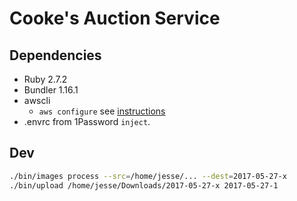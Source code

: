 # Cooke's Auction Service

## Dependencies

* Ruby 2.7.2
* Bundler 1.16.1
* awscli
  * `aws configure` see [instructions](https://docs.aws.amazon.com/cli/latest/userguide/cli-chap-getting-started.html)
* .envrc from 1Password `inject`.

## Dev

```bash
./bin/images process --src=/home/jesse/... --dest=2017-05-27-x
./bin/upload /home/jesse/Downloads/2017-05-27-x 2017-05-27-1
```
